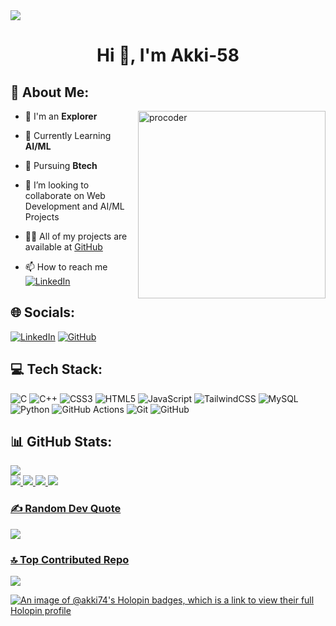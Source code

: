 <img src="https://github.com/Anmol-Baranwal/Cool-GIFs-For-GitHub/assets/74038190/d48893bd-0757-481c-8d7e-ba3e163feae7" />
<h1 align="center">Hi 👋, I'm Akki-58</h1> 
<h3 align="start"></h3>

## 💫 About Me:

<img align="right" alt="procoder" src="https://user-images.githubusercontent.com/74038190/212751818-13da6fd2-27ca-45c4-9c64-3940ccfa6fd3.gif" width="300" />

- 🔭 I'm an <b> Explorer </b>
- 🌱 Currently Learning <b> AI/ML </b>
- 📔 Pursuing **Btech**

- 👯 I’m looking to collaborate on Web Development and AI/ML Projects
- 👨‍💻 All of my projects are available at [GitHub](https://github.com/Akki-58/)
- 📫 How to reach me [![LinkedIn](https://img.shields.io/badge/LinkedIn-%230077B5.svg?logo=linkedin&logoColor=white)](https://www.linkedin.com/in/jyotsna-singh-js85/)

## 🌐 Socials:

[![LinkedIn](https://img.shields.io/badge/LinkedIn-%230077B5.svg?style=for-the-badge&logo=linkedin&logoColor=white)](https://www.linkedin.com/in/jyotsna-singh-js85/) [![GitHub](https://img.shields.io/badge/github-%23121011.svg?style=for-the-badge&logo=github&logoColor=white)](https://github.com/Akki-58/)

## 💻 Tech Stack:

![C](https://img.shields.io/badge/c-%2300599C.svg?style=for-the-badge&logo=c&logoColor=white) ![C++](https://img.shields.io/badge/c++-%2300599C.svg?style=for-the-badge&logo=c%2B%2B&logoColor=white) ![CSS3](https://img.shields.io/badge/css3-%231572B6.svg?style=for-the-badge&logo=css3&logoColor=white) ![HTML5](https://img.shields.io/badge/html5-%23E34F26.svg?style=for-the-badge&logo=html5&logoColor=white) ![JavaScript](https://img.shields.io/badge/javascript-%23323330.svg?style=for-the-badge&logo=javascript&logoColor=%23F7DF1E) ![TailwindCSS](https://img.shields.io/badge/tailwindcss-%2338B2AC.svg?style=for-the-badge&logo=tailwind-css&logoColor=white) ![MySQL](https://img.shields.io/badge/MySQL-4479A1?style=for-the-badge&logo=MySQL&logoColor=ffdd54) ![Python](https://img.shields.io/badge/python-3670A0?style=for-the-badge&logo=python&logoColor=ffdd54) ![GitHub Actions](https://img.shields.io/badge/github%20actions-%232671E5.svg?style=for-the-badge&logo=githubactions&logoColor=white) ![Git](https://img.shields.io/badge/git-%23F05033.svg?style=for-the-badge&logo=git&logoColor=white) ![GitHub](https://img.shields.io/badge/github-%23121011.svg?style=for-the-badge&logo=github&logoColor=white)

## 📊 GitHub Stats:

![](https://komarev.com/ghpvc/?username=Akki-58&abbreviated=true) <br/>
<a href="https://github.com/Akki-58">
![](https://github-readme-stats.vercel.app/api?username=Akki-58&theme=blue-green&hide_border=true&include_all_commits=false&count_private=true)
![](https://github-readme-stats.vercel.app/api/top-langs/?username=Akki-58&theme=blue-green&hide_border=true&include_all_commits=false&count_private=true&layout=compact)
![](https://github-readme-streak-stats.herokuapp.com/?user=Akki-58&theme=blue-green&hide_border=true)
![](http://github-profile-summary-cards.vercel.app/api/cards/most-commit-language?username=Akki-58&theme=blue_green)
<br/>
<!--
## 🏆 GitHub Trophies

![](https://github-profile-trophy.vercel.app/?username=Akki-58&theme=shadow_blue&no-frame=false&no-bg=true&margin-w=4)
-->
### ✍️ Random Dev Quote

![](https://quotes-github-readme.vercel.app/api?type=horizontal&theme=radical)

### 🔝 Top Contributed Repo

![](https://github-contributor-stats.vercel.app/api?username=Akki-58&limit=5&theme=dark&combine_all_yearly_contributions=true)

[![An image of @akki74's Holopin badges, which is a link to view their full Holopin profile](https://holopin.me/akki74)](https://holopin.io/@akki74)
<!---
Akki-58/Akki-58 is a ✨ special ✨ repository because its `README.md` (this file) appears on your GitHub profile.
You can click the Preview link to take a look at your changes.
--->
